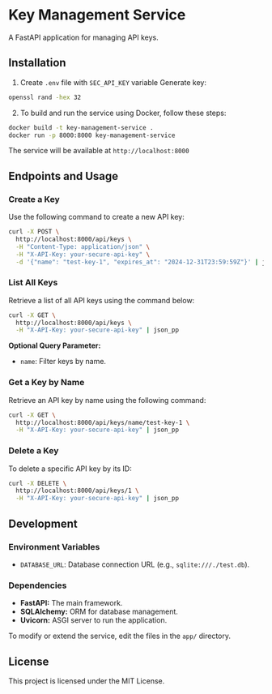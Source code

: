 
# Key Management Service

A FastAPI application for managing API keys.

## Installation

1. Create `.env` file with `SEC_API_KEY` variable
Generate key:
```bash
openssl rand -hex 32
```

2. To build and run the service using Docker, follow these steps:
```bash
docker build -t key-management-service .
docker run -p 8000:8000 key-management-service
```
The service will be available at `http://localhost:8000`

## Endpoints and Usage

### Create a Key
Use the following command to create a new API key:
```bash
curl -X POST \
  http://localhost:8000/api/keys \
  -H "Content-Type: application/json" \
  -H "X-API-Key: your-secure-api-key" \
  -d '{"name": "test-key-1", "expires_at": "2024-12-31T23:59:59Z"}' | json_pp
```

### List All Keys
Retrieve a list of all API keys using the command below:
```bash
curl -X GET \
  http://localhost:8000/api/keys \
  -H "X-API-Key: your-secure-api-key" | json_pp
```
**Optional Query Parameter:**

-   `name`: Filter keys by name.

### Get a Key by Name

Retrieve an API key by name using the following command:
```bash
curl -X GET \
  http://localhost:8000/api/keys/name/test-key-1 \
  -H "X-API-Key: your-secure-api-key" | json_pp
```

### Delete a Key

To delete a specific API key by its ID:
```bash
curl -X DELETE \
  http://localhost:8000/api/keys/1 \
  -H "X-API-Key: your-secure-api-key" | json_pp
```

## Development

### Environment Variables

-   `DATABASE_URL`: Database connection URL (e.g., `sqlite:///./test.db`).

### Dependencies

-   **FastAPI:** The main framework.
-   **SQLAlchemy:** ORM for database management.
-   **Uvicorn:** ASGI server to run the application.

To modify or extend the service, edit the files in the `app/` directory.

## License

This project is licensed under the MIT License.
